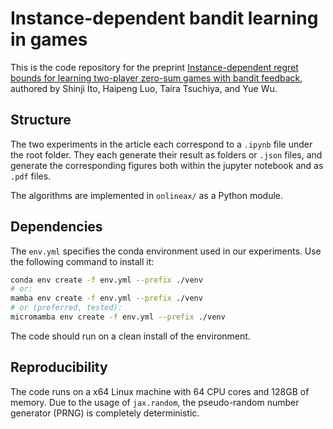 # Instance-dependent bandit learning in games

This is the code repository for the preprint
[Instance-dependent regret bounds for learning two-player zero-sum games with bandit feedback](https://arxiv.org/abs/2502.17625),
authored by Shinji Ito, Haipeng Luo, Taira Tsuchiya, and Yue Wu.

## Structure

The two experiments in the article each correspond to a
`.ipynb` file under the root folder. They each generate
their result as folders or `.json` files, and generate
the corresponding figures both within the jupyter notebook
and as `.pdf` files.

The algorithms are implemented in `onlineax/` as a Python
module.

## Dependencies

The `env.yml` specifies the conda environment used in our
experiments. Use the following command to install it:

```bash
conda env create -f env.yml --prefix ./venv
# or:
mamba env create -f env.yml --prefix ./venv
# or (preferred, tested):
micromamba env create -f env.yml --prefix ./venv
```

The code should run on a clean install of the environment.

## Reproducibility

The code runs on a x64 Linux machine with 64 CPU cores and 
128GB of memory. Due to the usage of `jax.random`, the 
pseudo-random number generator (PRNG) is completely
deterministic.
